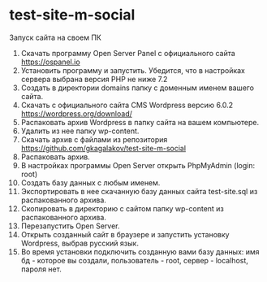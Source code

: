 # test-site-m-social
Запуск сайта на своем ПК
1. Скачать программу Open Server Panel с официального сайта https://ospanel.io
2. Установить программу и запустить. Убедится, что в настройках сервера выбрана версия PHP не ниже 7.2
3. Создать в директории domains папку с доменным именем вашего сайта.
4. Скачать с официального сайта CMS Wordpress версию 6.0.2 https://wordpress.org/download/
5. Распаковать архив Wordpress в папку сайта на вашем компьютере.
6. Удалить из нее папку wp-content.
6. Скачать архив с файлами из репозитория https://github.com/gkagalakov/test-site-m-social
7. Распаковать архив.
7. В настройках программы Open Server открыть PhpMyAdmin (login: root)
8. Создать базу данных с любым именем.
8. Экспортировать в нее скачанную базу данных сайта test-site.sql из распакованного архива.
9. Скопировать в директорию с сайтом папку wp-content из распакованного архива.
10. Перезапустить Open Server.
11. Открыть созданный сайт в браузере и запустить установку Wordpress, выбрав русский язык.
12. Во время установки подключить созданную вами базу данных: имя бд - которое вы создали, пользователь - root, сервер - localhost, пароля нет.

